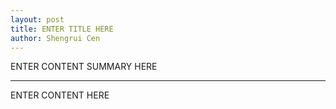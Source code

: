 ```yaml
---
layout: post
title: ENTER TITLE HERE
author: Shengrui Cen
---
```


ENTER CONTENT SUMMARY HERE

-----

ENTER CONTENT HERE